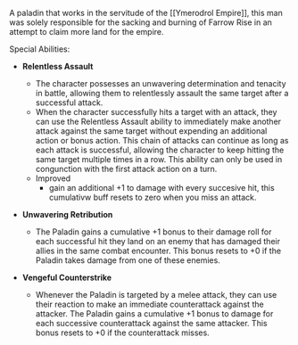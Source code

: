 A paladin that works in the servitude of the [[Ymerodrol Empire]], this man was solely responsible for the sacking and burning of Farrow Rise in an attempt to claim more land for the empire. 



Special Abilities:
- **Relentless Assault**
	- The character possesses an unwavering determination and tenacity in battle, allowing them to relentlessly assault the same target after a successful attack.
	- When the character successfully hits a target with an attack, they can use the Relentless Assault ability to immediately make another attack against the same target without expending an additional action or bonus action. This chain of attacks can continue as long as each attack is successful, allowing the character to keep hitting the same target multiple times in a row. This ability can only be used in congunction with the first attack action on a turn.
	- Improved
		- gain an additional +1 to damage with every succesive hit, this cumulativw buff resets to zero when you miss an attack.

- **Unwavering Retribution**
	- The Paladin gains a cumulative +1 bonus to their damage roll for each successful hit they land on an enemy that has damaged their allies in the same combat encounter. This bonus resets to +0 if the Paladin takes damage from one of these enemies.

- **Vengeful Counterstrike**
	- Whenever the Paladin is targeted by a melee attack, they can use their reaction to make an immediate counterattack against the attacker. The Paladin gains a cumulative +1 bonus to damage for each successive counterattack against the same attacker. This bonus resets to +0 if the counterattack misses.